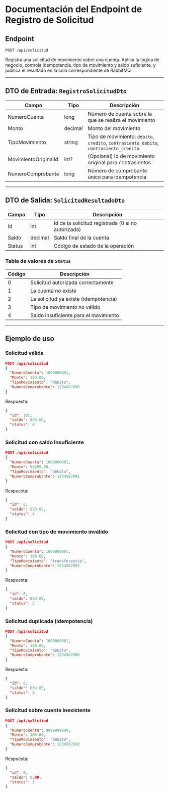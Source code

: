 # Documentación del Endpoint de Registro de Solicitud

## Endpoint

`POST /api/solicitud`

Registra una solicitud de movimiento sobre una cuenta. Aplica la lógica de negocio, controla idempotencia, tipo de movimiento y saldo suficiente, y publica el resultado en la cola correspondiente de RabbitMQ.

---

## DTO de Entrada: `RegistroSolicitudDto`

| Campo               | Tipo    | Descripción                                                        |
|---------------------|---------|--------------------------------------------------------------------|
| NumeroCuenta        | long    | Número de cuenta sobre la que se realiza el movimiento              |
| Monto               | decimal | Monto del movimiento                                               |
| TipoMovimiento      | string  | Tipo de movimiento: `debito`, `credito`, `contrasiento_debito`, `contrasiento_credito` |
| MovimientoOriginalId| int?    | (Opcional) Id de movimiento original para contrasientos             |
| NumeroComprobante   | long    | Número de comprobante único para idempotencia                      |

---

## DTO de Salida: `SolicitudResultadoDto`

| Campo | Tipo    | Descripción                                      |
|-------|---------|--------------------------------------------------|
| Id    | int     | Id de la solicitud registrada (0 si no autorizada)|
| Saldo | decimal | Saldo final de la cuenta                         |
| Status| int     | Código de estado de la operación                 |

### Tabla de valores de `Status`

| Código | Descripción                                                                 |
|--------|-----------------------------------------------------------------------------|
| 0      | Solicitud autorizada correctamente                                          |
| 1      | La cuenta no existe                                                         |
| 2      | La solicitud ya existe (idempotencia)                                       |
| 3      | Tipo de movimiento no válido                                                |
| 4      | Saldo insuficiente para el movimiento                                       |

---

## Ejemplo de uso

### Solicitud válida
```json
POST /api/solicitud
{
  "NumeroCuenta": 1000000001,
  "Monto": 150.00,
  "TipoMovimiento": "debito",
  "NumeroComprobante": 1234567890
}
```
Respuesta:
```json
{
  "id": 101,
  "saldo": 850.00,
  "status": 0
}
```

### Solicitud con saldo insuficiente
```json
POST /api/solicitud
{
  "NumeroCuenta": 1000000001,
  "Monto": 99999.00,
  "TipoMovimiento": "debito",
  "NumeroComprobante": 1234567891
}
```
Respuesta:
```json
{
  "id": 0,
  "saldo": 850.00,
  "status": 4
}
```

### Solicitud con tipo de movimiento inválido
```json
POST /api/solicitud
{
  "NumeroCuenta": 1000000001,
  "Monto": 100.00,
  "TipoMovimiento": "transferencia",
  "NumeroComprobante": 1234567892
}
```
Respuesta:
```json
{
  "id": 0,
  "saldo": 850.00,
  "status": 3
}
```

### Solicitud duplicada (idempotencia)
```json
POST /api/solicitud
{
  "NumeroCuenta": 1000000001,
  "Monto": 150.00,
  "TipoMovimiento": "debito",
  "NumeroComprobante": 1234567890
}
```
Respuesta:
```json
{
  "id": 0,
  "saldo": 850.00,
  "status": 2
}
```

### Solicitud sobre cuenta inexistente
```json
POST /api/solicitud
{
  "NumeroCuenta": 9999999999,
  "Monto": 100.00,
  "TipoMovimiento": "debito",
  "NumeroComprobante": 1234567893
}
```
Respuesta:
```json
{
  "id": 0,
  "saldo": 0.00,
  "status": 1
}
```
